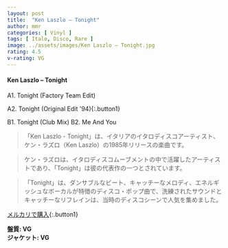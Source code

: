 ```yaml
---
layout: post
title:  "Ken Laszlo – Tonight"
author: mmr
categories: [ Vinyl ]
tags: [ Italo, Disco, Rare ]
image: ../assets/images/Ken Laszlo – Tonight.jpg
rating: 4.5
v-rating: VG
---
```


#### Ken Laszlo – Tonight

A1. Tonight (Factory Team Edit)

A2. Tonight (Original Edit '94){:.button1}

B1. Tonight (Club Mix)
B2. Me And You

> 「Ken Laszlo - Tonight」は、イタリアのイタロディスコアーティスト、ケン・ラズロ（Ken Laszlo）の1985年リリースの楽曲です。

> ケン・ラズロは、イタロディスコムーブメントの中で活躍したアーティストであり、「Tonight」は彼の代表作の一つとされています。

> 「Tonight」は、ダンサブルなビート、キャッチーなメロディ、エネルギッシュなボーカルが特徴のディスコ・ポップ曲で、洗練されたサウンドとキャッチーなリフレインは、当時のディスコシーンで人気を集めました。

[メルカリで購入](https://jp.mercari.com/item/m16945300429){:.button1}

<div class="mt-4 mb-4 d-flex align-items-center">
<strong class="mr-1">盤質: VG</strong>
</div>
<div class="mt-4 mb-4 d-flex align-items-center">
<strong class="mr-1">ジャケット: VG</strong>
</div>
